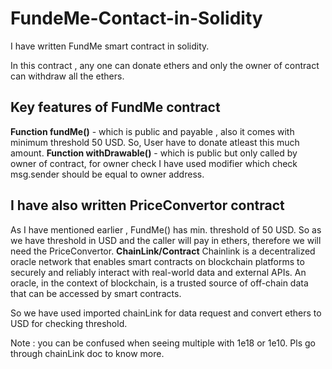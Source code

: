# FundeMe-Contact-in-Solidity

I have written FundMe smart contract in solidity.

In this contract , any one can donate ethers and only the owner of contract can withdraw all the ethers.

## Key features of FundMe contract

**Function fundMe()** - which is public and payable , also it comes with minimum threshold 50 USD. So, User have to donate atleast this much amount.
**Function withDrawable()** - which is public but only called by owner of contract, for owner check I have used modifier which check msg.sender should be equal to owner address.

## I have also written PriceConvertor contract

As I have mentioned earlier , FundMe() has min. threshold of 50 USD. So as we have threshold in USD and the caller will pay in ethers, therefore we will need the PriceConvertor.
**ChainLink/Contract** Chainlink is a decentralized oracle network that enables smart contracts on blockchain platforms to securely and reliably interact with real-world data and external APIs. An oracle, in the context of blockchain, is a trusted source of off-chain data that can be accessed by smart contracts.

So we have used imported chainLink for data request and convert ethers to USD for checking threshold.

Note : you can be confused when seeing multiple with 1e18 or 1e10. Pls go through chainLink doc to know more.

